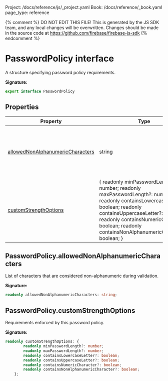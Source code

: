 Project: /docs/reference/js/_project.yaml
Book: /docs/reference/_book.yaml
page_type: reference

{% comment %}
DO NOT EDIT THIS FILE!
This is generated by the JS SDK team, and any local changes will be
overwritten. Changes should be made in the source code at
https://github.com/firebase/firebase-js-sdk
{% endcomment %}

# PasswordPolicy interface
A structure specifying password policy requirements.

<b>Signature:</b>

```typescript
export interface PasswordPolicy 
```

## Properties

|  Property | Type | Description |
|  --- | --- | --- |
|  [allowedNonAlphanumericCharacters](./auth.passwordpolicy.md#passwordpolicyallowednonalphanumericcharacters) | string | List of characters that are considered non-alphanumeric during validation. |
|  [customStrengthOptions](./auth.passwordpolicy.md#passwordpolicycustomstrengthoptions) | { readonly minPasswordLength?: number; readonly maxPasswordLength?: number; readonly containsLowercaseLetter?: boolean; readonly containsUppercaseLetter?: boolean; readonly containsNumericCharacter?: boolean; readonly containsNonAlphanumericCharacter?: boolean; } | Requirements enforced by this password policy. |

## PasswordPolicy.allowedNonAlphanumericCharacters

List of characters that are considered non-alphanumeric during validation.

<b>Signature:</b>

```typescript
readonly allowedNonAlphanumericCharacters: string;
```

## PasswordPolicy.customStrengthOptions

Requirements enforced by this password policy.

<b>Signature:</b>

```typescript
readonly customStrengthOptions: {
        readonly minPasswordLength?: number;
        readonly maxPasswordLength?: number;
        readonly containsLowercaseLetter?: boolean;
        readonly containsUppercaseLetter?: boolean;
        readonly containsNumericCharacter?: boolean;
        readonly containsNonAlphanumericCharacter?: boolean;
    };
```

